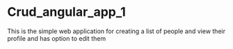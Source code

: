 # Crud_angular_app_1
This is the simple web application for creating a list of people and view their profile and has option to edit them 
